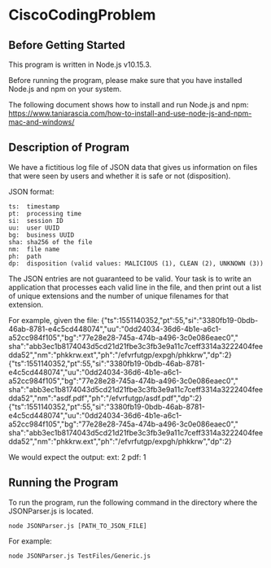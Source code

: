 # CiscoCodingProblem

## Before Getting Started
This program is written in Node.js v10.15.3.

Before running the program, please make sure that you have installed Node.js and npm on your system.

The following document shows how to install and run Node.js and npm: https://www.taniarascia.com/how-to-install-and-use-node-js-and-npm-mac-and-windows/

## Description of Program
We have a fictitious log file of JSON data that gives us information on files that were seen by users and whether it is safe or not (disposition).

JSON format:
```
ts:  timestamp
pt:  processing time
si:  session ID
uu:  user UUID
bg:  business UUID
sha: sha256 of the file
nm:  file name
ph:  path
dp:  disposition (valid values: MALICIOUS (1), CLEAN (2), UNKNOWN (3))
```

The JSON entries are not guaranteed to be valid.  Your task is to write an application that processes each valid line in the file, and then print out a list of unique extensions and the number of unique filenames for that extension.

For example, given the file:
{"ts":1551140352,"pt":55,"si":"3380fb19-0bdb-46ab-8781-e4c5cd448074","uu":"0dd24034-36d6-4b1e-a6c1-a52cc984f105","bg":"77e28e28-745a-474b-a496-3c0e086eaec0","
sha":"abb3ec1b8174043d5cd21d21fbe3c3fb3e9a11c7ceff3314a3222404feedda52","nm":"phkkrw.ext","ph":"/efvrfutgp/expgh/phkkrw","dp":2}
{"ts":1551140352,"pt":55,"si":"3380fb19-0bdb-46ab-8781-e4c5cd448074","uu":"0dd24034-36d6-4b1e-a6c1-a52cc984f105","bg":"77e28e28-745a-474b-a496-3c0e086eaec0","
sha":"abb3ec1b8174043d5cd21d21fbe3c3fb3e9a11c7ceff3314a3222404feedda52","nm":"asdf.pdf","ph":"/efvrfutgp/asdf.pdf","dp":2}
{"ts":1551140352,"pt":55,"si":"3380fb19-0bdb-46ab-8781-e4c5cd448074","uu":"0dd24034-36d6-4b1e-a6c1-a52cc984f105","bg":"77e28e28-745a-474b-a496-3c0e086eaec0","
sha":"abb3ec1b8174043d5cd21d21fbe3c3fb3e9a11c7ceff3314a3222404feedda52","nm":"phkkrw.ext","ph":"/efvrfutgp/expgh/phkkrw","dp":2}

We would expect the output:
ext: 2
pdf: 1

## Running the Program
To run the program, run the following command in the directory where the JSONParser.js is located.
```
node JSONParser.js [PATH_TO_JSON_FILE]
```

For example:
```
node JSONParser.js TestFiles/Generic.js
```
